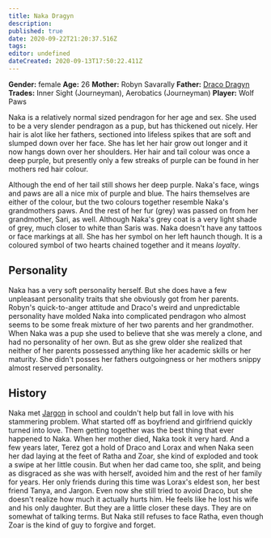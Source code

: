 ```yaml
---
title: Naka Dragyn
description: 
published: true
date: 2020-09-22T21:20:37.516Z
tags: 
editor: undefined
dateCreated: 2020-09-13T17:50:22.411Z
---
```


**Gender:** female
**Age:** 26
**Mother:** Robyn Savarally
**Father:** [Draco Dragyn](/characters/draco-dragyn)
**Trades:** Inner Sight (Journeyman), Aerobatics (Journeyman)
**Player:** Wolf Paws

Naka is a relatively normal sized pendragon for her age and sex. She used to be a very slender pendragon as a pup, but has thickened out nicely. Her hair is alot like her fathers, sectioned into lifeless spikes that are soft and slumped down over her face. She has let her hair grow out longer and it now hangs down over her shoulders. Her hair and tail colour was once a deep purple, but presently only a few streaks of purple can be found in her mothers red hair colour.

Although the end of her tail still shows her deep purple. Naka's face, wings and paws are all a nice mix of purple and blue. The hairs themselves are either of the colour, but the two colours together resemble Naka's grandmothers paws. And the rest of her fur (grey) was passed on from her grandmother, Sari, as well. Although Naka's grey coat is a very light shade of grey, much closer to white than Saris was. Naka doesn't have any tattoos or face markings at all. She has her symbol on her left haunch though. It is a coloured symbol of two hearts chained together and it means *loyalty*.

## Personality

Naka has a very soft personality herself. But she does have a few unpleasant personality traits that she obviously got from her parents. Robyn's quick-to-anger attitude and Draco's weird and unpredictable personality have molded Naka into complicated pendragon who almost seems to be some freak mixture of her two parents and her grandmother. When Naka was a pup she used to believe that she was merely a clone, and had no personality of her own. But as she grew older she realized that neither of her parents possessed anything like her academic skills or her maturity. She didn't posses her fathers outgoingness or her mothers snippy almost reserved personality.

## History

Naka met [Jargon](/characters/jargon-kavner) in school and couldn't help but fall in love with his stammering problem. What started off as boyfriend and girlfriend quickly turned into love. Them getting together was the best thing that ever happened to Naka. When her mother died, Naka took it very hard. And a few years later, Terez got a hold of Draco and Lorax and when Naka seen her dad laying at the feet of Ratha and Zoar, she kind of exploded and took a swipe at her little cousin. But when her dad came too, she split, and being as disgraced as she was with herself, avoided him and the rest of her family for years. Her only friends during this time was Lorax's eldest son, her best friend Tanya, and Jargon. Even now she still tried to avoid Draco, but she doesn't realize how much it actually hurts him. He feels like he lost his wife and his only daughter. But they are a little closer these days. They are on somewhat of talking terms. But Naka still refuses to face Ratha, even though Zoar is the kind of guy to forgive and forget.